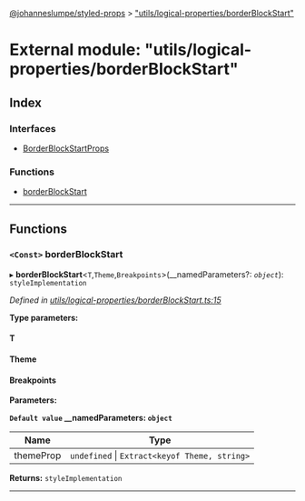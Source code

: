 [@johanneslumpe/styled-props](../README.md) > ["utils/logical-properties/borderBlockStart"](../modules/_utils_logical_properties_borderblockstart_.md)

# External module: "utils/logical-properties/borderBlockStart"

## Index

### Interfaces

* [BorderBlockStartProps](../interfaces/_utils_logical_properties_borderblockstart_.borderblockstartprops.md)

### Functions

* [borderBlockStart](_utils_logical_properties_borderblockstart_.md#borderblockstart)

---

## Functions

<a id="borderblockstart"></a>

### `<Const>` borderBlockStart

▸ **borderBlockStart**<`T`,`Theme`,`Breakpoints`>(__namedParameters?: *`object`*): `styleImplementation`

*Defined in [utils/logical-properties/borderBlockStart.ts:15](https://github.com/johanneslumpe/styled-props/blob/8e709f1/src/utils/logical-properties/borderBlockStart.ts#L15)*

**Type parameters:**

#### T 
#### Theme 
#### Breakpoints 
**Parameters:**

**`Default value` __namedParameters: `object`**

| Name | Type |
| ------ | ------ |
| themeProp | `undefined` \| `Extract<keyof Theme, string>` |

**Returns:** `styleImplementation`

___

